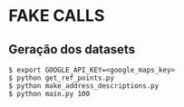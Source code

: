 # FAKE CALLS


## Geração dos datasets
```
$ export GOOGLE_API_KEY=<google_maps_key>
$ python get_ref_points.py
$ python make_address_descriptions.py
$ python main.py 100
```